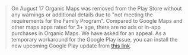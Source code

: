> On August 17 Organic Maps was removed from the Play Store without any warnings or additional details due to "not meeting the requirements for the Family Program". Compared to Google Maps and other maps apps rated for 3+ age, there are no ads or in-app purchases in Organic Maps. We have asked for an appeal. 
> As a temporary workaround for the Google Play issue, you can install the new upcoming Google Play update from [this link](https://cdn.organicmaps.app/apk/OrganicMaps-24081605-GooglePlay.apk).
